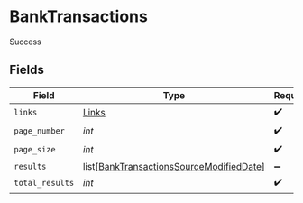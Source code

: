 # BankTransactions

Success


## Fields

| Field                                                                                                 | Type                                                                                                  | Required                                                                                              | Description                                                                                           |
| ----------------------------------------------------------------------------------------------------- | ----------------------------------------------------------------------------------------------------- | ----------------------------------------------------------------------------------------------------- | ----------------------------------------------------------------------------------------------------- |
| `links`                                                                                               | [Links](../../models/shared/links.md)                                                                 | :heavy_check_mark:                                                                                    | N/A                                                                                                   |
| `page_number`                                                                                         | *int*                                                                                                 | :heavy_check_mark:                                                                                    | N/A                                                                                                   |
| `page_size`                                                                                           | *int*                                                                                                 | :heavy_check_mark:                                                                                    | N/A                                                                                                   |
| `results`                                                                                             | list[[BankTransactionsSourceModifiedDate](../../models/shared/banktransactionssourcemodifieddate.md)] | :heavy_minus_sign:                                                                                    | N/A                                                                                                   |
| `total_results`                                                                                       | *int*                                                                                                 | :heavy_check_mark:                                                                                    | N/A                                                                                                   |